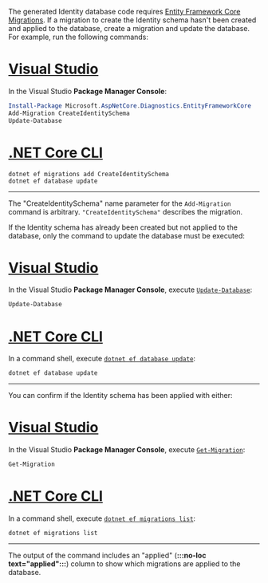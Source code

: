 The generated Identity database code requires [Entity Framework Core Migrations](/ef/core/managing-schemas/migrations/). If a migration to create the Identity schema hasn't been created and applied to the database, create a migration and update the database. For example, run the following commands:

# [Visual Studio](#tab/visual-studio)

In the Visual Studio **Package Manager Console**:

```powershell
Install-Package Microsoft.AspNetCore.Diagnostics.EntityFrameworkCore
Add-Migration CreateIdentitySchema
Update-Database
```

# [.NET Core CLI](#tab/netcore-cli)

```dotnetcli
dotnet ef migrations add CreateIdentitySchema
dotnet ef database update
```

---

The "CreateIdentitySchema" name parameter for the `Add-Migration` command is arbitrary. `"CreateIdentitySchema"` describes the migration.

If the Identity schema has already been created but not applied to the database, only the command to update the database must be executed:

# [Visual Studio](#tab/visual-studio)

In the Visual Studio **Package Manager Console**, execute [`Update-Database`](/ef/core/managing-schemas/migrations/applying?tabs=vs#command-line-tools):

```powershell
Update-Database
```

# [.NET Core CLI](#tab/netcore-cli)

In a command shell, execute [`dotnet ef database update`](/ef/core/managing-schemas/migrations/applying?tabs=dotnet-core-cli#command-line-tools):

```dotnetcli
dotnet ef database update
```

---

You can confirm if the Identity schema has been applied with either:

# [Visual Studio](#tab/visual-studio)

In the Visual Studio **Package Manager Console**, execute [`Get-Migration`](/ef/core/managing-schemas/migrations/managing?tabs=vs#listing-migrations):

```powershell
Get-Migration
```

# [.NET Core CLI](#tab/netcore-cli)

In a command shell, execute [`dotnet ef migrations list`](/ef/core/managing-schemas/migrations/managing?tabs=dotnet-core-cli#listing-migrations):

```dotnetcli
dotnet ef migrations list
```

---

The output of the command includes an "applied" (**:::no-loc text="applied":::**) column to show which migrations are applied to the database.
